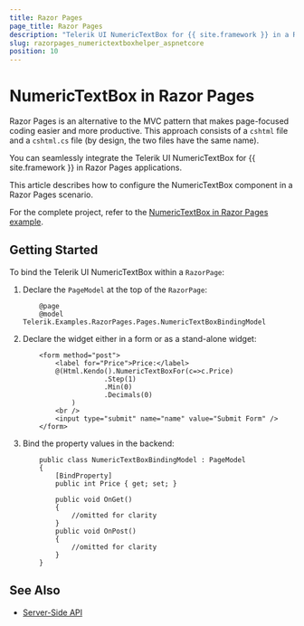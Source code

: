 ```yaml
---
title: Razor Pages
page_title: Razor Pages
description: "Telerik UI NumericTextBox for {{ site.framework }} in a RazorPages application."
slug: razorpages_numerictextboxhelper_aspnetcore
position: 10
---
```


# NumericTextBox in Razor Pages

Razor Pages is an alternative to the MVC pattern that makes page-focused coding easier and more productive. This approach consists of a `cshtml` file and a `cshtml.cs` file (by design, the two files have the same name). 

You can seamlessly integrate the Telerik UI NumericTextBox for {{ site.framework }} in Razor Pages applications.

This article describes how to configure the NumericTextBox component in a Razor Pages scenario.

For the complete project, refer to the [NumericTextBox in Razor Pages example](https://github.com/telerik/ui-for-aspnet-core-examples/blob/master/Telerik.Examples.RazorPages/Telerik.Examples.RazorPages/Pages/NumericTextBox/NumericTextBoxBinding.cshtml).

## Getting Started

To bind the Telerik UI NumericTextBox within a `RazorPage`:

1. Declare the `PageModel` at the top of the `RazorPage`:


    ```
        @page
        @model Telerik.Examples.RazorPages.Pages.NumericTextBoxBindingModel
    ```

1. Declare the widget either in a form or as a stand-alone widget:


    ```HtmlHelper
        <form method="post">
            <label for="Price">Price:</label>
            @(Html.Kendo().NumericTextBoxFor(c=>c.Price)
                        .Step(1)
                        .Min(0)
                        .Decimals(0)
                )
            <br />
            <input type="submit" name="name" value="Submit Form" />
        </form>
    ```

1. Bind the property values in the backend:

    ```
        public class NumericTextBoxBindingModel : PageModel
        {
            [BindProperty]
            public int Price { get; set; }

            public void OnGet()
            {
                //omitted for clarity
            }
            public void OnPost()
            {
                //omitted for clarity
            }
        }
    ```

## See Also

* [Server-Side API](/api/numerictextbox)
